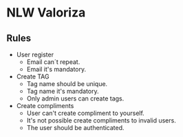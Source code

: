# NLW Valoriza

## Rules

- User register
  - Email can´t repeat.
  - Email it's mandatory.
- Create TAG
  - Tag name should be unique.
  - Tag name it's mandatory.
  - Only admin users can create tags.
- Create compliments
  - User can't create compliment to yourself.
  - It's not possible create compliments to invalid users.
  - The user should be authenticated.
  